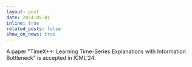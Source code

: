 ```yaml
---
layout: post
date: 2024-05-01
inline: true
related_posts: false
show_on_news: true
---
```


A paper "TimeX++: Learning Time-Series Explanations with Information Bottleneck" is accepted in ICML'24.

